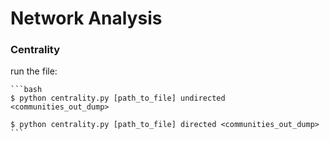 # Network Analysis

### Centrality

run the file:

    ```bash
    $ python centrality.py [path_to_file] undirected <communities_out_dump>
	
	$ python centrality.py [path_to_file] directed <communities_out_dump>
	```
